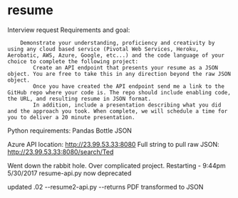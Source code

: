 # resume
Interview request
Requirements and goal:

        Demonstrate your understanding, proficiency and creativity by using any cloud based service (Pivotal Web Services, Heroku, Aerobatic, AWS, Azure, Google, etc...) and the code language of your choice to complete the following project:
            Create an API endpoint that presents your resume as a JSON object. You are free to take this in any direction beyond the raw JSON object.
            Once you have created the API endpoint send me a link to the GitHub repo where your code is. The repo should include enabling code, the URL, and resulting resume in JSON format.
            In addition, include a presentation describing what you did and the approach you took. When complete, we will schedule a time for you to deliver a 20 minute presentation. 

Python requirements:
Pandas
Bottle
JSON


Azure API location: http://23.99.53.33:8080
Full string to pull raw JSON: http://23.99.53.33:8080/search/Ted

Went down the rabbit hole. Over complicated project. Restarting - 9:44pm 5/30/2017
resume-api.py now deprecated

updated .02
--resume2-api.py
--returns PDF transformed to JSON

